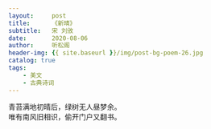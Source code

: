 ```yaml
---
layout:     post
title:      《新晴》
subtitle:   宋 刘攽
date:       2020-08-06
author:     听松阁
header-img: {{ site.baseurl }}/img/post-bg-poem-26.jpg
catalog: true
tags:
    - 美文
    - 古典诗词
---
```



青苔满地初晴后，绿树无人昼梦余。<br>
唯有南风旧相识，偷开门户又翻书。<br>


